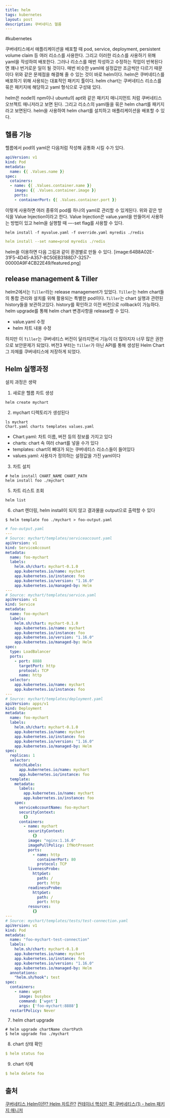```yaml
---
title: helm
tags: kubernetes
layout: post
description: 쿠버네티스 헬름
---
```

#kubernetes

쿠버네티스에서 애플리케이션을 배포할 때 pod, service, deployment, persistent volume claim 등 여러 리소스를 사용한다. 그리고 이러한 리소스를 사용하기 위해 yaml을 작성하여 배포한다. 그러나 리소스를 매번 작성하고 수정하는 작업이 반복된다면 꽤나 번거로운 일이 될 것이다. 매번 비슷한 yaml에 설정값만 조금씩만 다르기 때문이다
위와 같은 문제점을 해결해 줄 수 있는 것이 바로 helm이다. helm은 쿠버네티스를 배포하기 위해 사용되는 대표적인 패키지 툴이다.
helm chart는 쿠버네티스 리소스를 묶은 패키지에 해당하고 yaml 형식으로 구성돼 있다.

helm은 node의 npm이나 ubuntu의 apt와 같은 패키지 매니지먼트 처럼 쿠버네티스 오브젝트 매니저라고 보면 된다. 그리고 리소스의 yaml들을 묶은 helm chart를 패키지라고 보면된다. helm을 사용하여 helm chart를 설치하고 애플리케이션을 배포할 수 있다.

## 헬름 기능
헬름에서 pod의 yaml은 다음처럼 작성해 공통화 시킬 수가 있다.
```yaml
apiVersion: v1
kind: Pod
metadata:
  name: {{ .Values.name }}
spec:
  cotainers:
  - name: {{ .Values.container.name }}
    image: {{ .Values.container.image }}
    ports:
    - containerPort: {{ .Values.container.port }}
```
이렇게 사용하면 여러 종류의 pod를 하나의 yaml로 관리할 수 있게된다. 위와 같은 방식을 Value Injection이라고 한다.
Value Injection은 value.yaml을 만들어서 사용하는 방법이 있고 helm을 실행할 때 —-set flag를 사용할 수 있다.
```shell
helm install -f myvalue.yaml -f override.yaml myredis ./redis
```
```yaml
helm install --set name=prod myredis ./redis
```

helm을 이용하면 다음 그림과 같이 환경별로 만들 수 있다.
[image:64B8A02E-31F5-4D45-A357-8C50EB3188D7-3257-00000A9F4CB22E49/featured.png]

## release management & Tiller
helm2에서는 `Tiller`라는 release management가 있었다.
`Tiller`는 helm chart들의 통합 관리와 설치를 위해 활용되는 특별한 pod이다.
`Tiller`는 chart 실행과 관련된 history들을 보관하고있다. history를 확인하고 이전 버전으로 rollback이 가능하다.
helm upgrade를 통해 helm chart 변경사항을 release할 수 있다.
- value.yaml 수정
- helm 차트 내용 수정

하지만 이 `Tiller`는 쿠버네티스 버전이 달라지면서 기능이 더 많아지자 너무 많은 권한으로 보안문제가 되었다. 버전3 부터는 `Tiller`가 아닌 API를 통해 생성된 Helm Chart 그 자체를 쿠버네티스에 저장하게 되었다. 

## Helm 실행과정
설치 과정은 생략
1. 새로운 헬름 차트 생성
```shell
helm create mychart
```
2. mychart 디렉토리가 생성된다
```shell
ls mychart
Chart.yaml charts templates values.yaml
```
- Chart.yaml: 차트 이름, 버전 등의 정보를 가지고 있다
- charts: chart 속 여러 chart를 넣을 수가 있다
- templates: chart의 뼈대가 되는 쿠버네티스 리소스들이 들어있다
- values.yaml: 사용자가 정의하는 설정값을 가진 yaml이다
3. 차트 설치
```shell
# helm install CHART_NAME CHART_PATH
helm install foo ./mychart
```
5. 차트 리스트 조회
```shell
helm list
```
6. chart 렌더링, helm install이 되지 않고 결과물을 output으로 출력할 수 있다
```shell
$ helm template foo ./mychart > foo-output.yaml
```
```yaml
# foo-output.yaml
---
# Source: mychart/templates/serviceaccount.yaml
apiVersion: v1
kind: ServiceAccount
metadata:
  name: foo-mychart
  labels:
    helm.sh/chart: mychart-0.1.0
    app.kubernetes.io/name: mychart
    app.kubernetes.io/instance: foo
    app.kubernetes.io/version: "1.16.0"
    app.kubernetes.io/managed-by: Helm
---
# Source: mychart/templates/service.yaml
apiVersion: v1
kind: Service
metadata:
  name: foo-mychart
  labels:
    helm.sh/chart: mychart-0.1.0
    app.kubernetes.io/name: mychart
    app.kubernetes.io/instance: foo
    app.kubernetes.io/version: "1.16.0"
    app.kubernetes.io/managed-by: Helm
spec:
  type: LoadBalancer
  ports:
    - port: 8888
      targetPort: http
      protocol: TCP
      name: http
  selector:
    app.kubernetes.io/name: mychart
    app.kubernetes.io/instance: foo
---
# Source: mychart/templates/deployment.yaml
apiVersion: apps/v1
kind: Deployment
metadata:
  name: foo-mychart
  labels:
    helm.sh/chart: mychart-0.1.0
    app.kubernetes.io/name: mychart
    app.kubernetes.io/instance: foo
    app.kubernetes.io/version: "1.16.0"
    app.kubernetes.io/managed-by: Helm
spec:
  replicas: 1
  selector:
    matchLabels:
      app.kubernetes.io/name: mychart
      app.kubernetes.io/instance: foo
  template:
    metadata:
      labels:
        app.kubernetes.io/name: mychart
        app.kubernetes.io/instance: foo
    spec:
      serviceAccountName: foo-mychart
      securityContext:
        {}
      containers:
        - name: mychart
          securityContext:
            {}
          image: "nginx:1.16.0"
          imagePullPolicy: IfNotPresent
          ports:
            - name: http
              containerPort: 80
              protocol: TCP
          livenessProbe:
            httpGet:
              path: /
              port: http
          readinessProbe:
            httpGet:
              path: /
              port: http
          resources:
            {}
---
# Source: mychart/templates/tests/test-connection.yaml
apiVersion: v1
kind: Pod
metadata:
  name: "foo-mychart-test-connection"
  labels:
    helm.sh/chart: mychart-0.1.0
    app.kubernetes.io/name: mychart
    app.kubernetes.io/instance: foo
    app.kubernetes.io/version: "1.16.0"
    app.kubernetes.io/managed-by: Helm
  annotations:
    "helm.sh/hook": test
spec:
  containers:
    - name: wget
      image: busybox
      command: ['wget']
      args: ['foo-mychart:8888']
  restartPolicy: Never
```
7. helm chart upgrade
```shell
# helm upgrade chartName chartPath
$ helm upgrade foo ./mychart
```
8. chart 상태 확인
```yaml
$ helm status foo
```
9. chart 삭제
```yaml
$ helm delete foo
```


## 출처
[쿠버네티스 Helm이란? Helm 차트란?](https://etloveguitar.tistory.com/141)
[컨테이너 핵심만 콕! 쿠버네티스(1) - helm 패키지 매니저](https://12bme.tistory.com/643)

